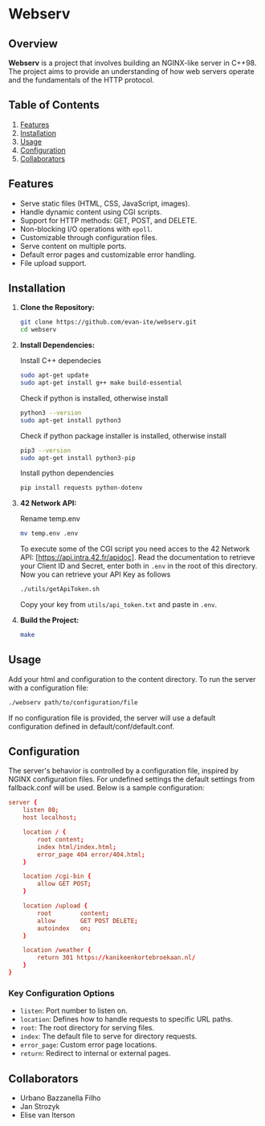 # Webserv

## Overview

**Webserv** is a project that involves building an NGINX-like server in C++98. The project aims to provide an understanding of how web servers operate and the fundamentals of the HTTP protocol.

## Table of Contents

1. [Features](#features)
2. [Installation](#installation)
3. [Usage](#usage)
4. [Configuration](#configuration)
5. [Collaborators](#collaborators)

## Features

- Serve static files (HTML, CSS, JavaScript, images).
- Handle dynamic content using CGI scripts.
- Support for HTTP methods: GET, POST, and DELETE.
- Non-blocking I/O operations with `epoll`.
- Customizable through configuration files.
- Serve content on multiple ports.
- Default error pages and customizable error handling.
- File upload support.

## Installation

1. **Clone the Repository:**

	```sh
	git clone https://github.com/evan-ite/webserv.git
	cd webserv
	```

2. **Install Dependencies:**

	Install C++ dependecies
	```sh
	sudo apt-get update
	sudo apt-get install g++ make build-essential
	```

	Check if python is installed, otherwise install
	```sh
	python3 --version
	sudo apt-get install python3
	```

	Check if python package installer is installed, otherwise install
	```sh
	pip3 --version
	sudo apt-get install python3-pip
	```

	Install python dependencies
	```sh
	pip install requests python-dotenv
	```

3. **42 Network API:**

	Rename temp.env
	```sh
	mv temp.env .env
	```
	To execute some of the CGI script you need acces to the 42 Network API:  [https://api.intra.42.fr/apidoc]. Read the documentation to retrieve your Client ID and Secret, enter both in `.env` in the root of this directory. Now you can retrieve your API Key as follows
	```sh
	./utils/getApiToken.sh
	```
	Copy your key from `utils/api_token.txt` and paste in `.env`.

4. **Build the Project:**

	```sh
	make
	```

## Usage

Add your html and configuration to the content directory. To run the server with a configuration file:

```sh
./webserv path/to/configuration/file
```

If no configuration file is provided, the server will use a default configuration defined in default/conf/default.conf.

## Configuration

The server's behavior is controlled by a configuration file, inspired by NGINX configuration files. For undefined settings the default settings from fallback.conf will be used. Below is a sample configuration:

```conf
server {
	listen 80;
	host localhost;

	location / {
		root content;
		index html/index.html;
		error_page 404 error/404.html;
	}

	location /cgi-bin {
		allow GET POST;
	}

	location /upload {
		root		content;
		allow		GET POST DELETE;
		autoindex	on;
	}

	location /weather {
		return 301 https://kanikeenkortebroekaan.nl/
	}
}
```

### Key Configuration Options

- `listen`: Port number to listen on.
- `location`: Defines how to handle requests to specific URL paths.
- `root`: The root directory for serving files.
- `index`: The default file to serve for directory requests.
- `error_page`: Custom error page locations.
- `return`: Redirect to internal or external pages.


## Collaborators
- Urbano Bazzanella Filho
- Jan Strozyk
- Elise van Iterson
